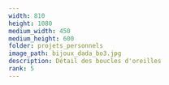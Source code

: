 ```yaml
---
width: 810
height: 1080
medium_width: 450
medium_height: 600
folder: projets_personnels
image_path: bijoux_dada_bo3.jpg
description: Détail des boucles d'oreilles
rank: 5
---
```

